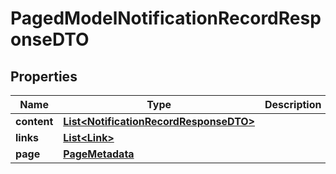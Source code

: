 

# PagedModelNotificationRecordResponseDTO


## Properties

| Name | Type | Description | Notes |
|------------ | ------------- | ------------- | -------------|
|**content** | [**List&lt;NotificationRecordResponseDTO&gt;**](NotificationRecordResponseDTO.md) |  |  [optional] |
|**links** | [**List&lt;Link&gt;**](Link.md) |  |  [optional] |
|**page** | [**PageMetadata**](PageMetadata.md) |  |  [optional] |



